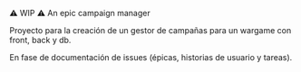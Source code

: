 ⚠️ WIP ⚠️ An epic campaign manager 

Proyecto para la creación de un gestor de campañas para un wargame con front, back y db.

En fase de documentación de issues (épicas, historias de usuario y tareas).
